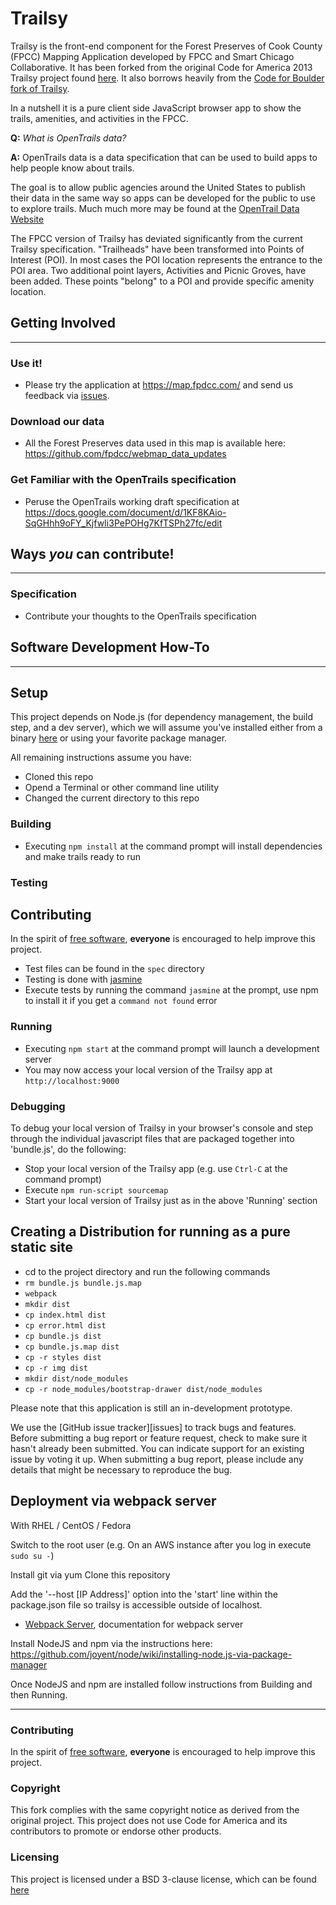 Trailsy
=======

Trailsy is the front-end component for the Forest Preserves of Cook County (FPCC) Mapping Application developed by FPCC and Smart Chicago Collaborative. It has been forked from the original Code for America 2013 Trailsy project found [here](https://github.com/codeforamerica/trailsy). It also borrows heavily from the [Code for Boulder fork of Trailsy](https://github.com/codeforboulder/trailsy).

In a nutshell it is a pure client side JavaScript browser app to show the trails, amenities, and activities in the FPCC.

**Q:** _What is OpenTrails data?_

**A:** OpenTrails data is a data specification that can be used to build apps to help people know about trails. 

The goal is to allow public agencies around the United States to publish their data in the same way so apps can be developed for the public to use to explore trails.
Much much more may be found at the [OpenTrail Data Website](http://www.opentraildata.org/)

The FPCC version of Trailsy has deviated significantly from the current Trailsy specification. "Trailheads" have been transformed into Points of Interest (POI). In most cases the POI location represents the entrance to the POI area. Two additional point layers, Activities and Picnic Groves, have been added. These points "belong" to a POI and provide specific amenity location.


## Getting Involved
---
### Use it!
* Please try the application at https://map.fpdcc.com/ and send us feedback via [issues](https://github.com/smartchicago/trailsy/issues).

### Download our data
* All the Forest Preserves data used in this map is available here: https://github.com/fpdcc/webmap_data_updates
 
### Get Familiar with the OpenTrails specification
* Peruse the OpenTrails working draft specification at https://docs.google.com/document/d/1KF8KAio-SqGHhh9oFY_KjfwIi3PePOHg7KfTSPh27fc/edit

## Ways *you* can contribute!
---
### Specification
* Contribute your thoughts to the OpenTrails specification

## Software Development How-To
---

## Setup
This project depends on Node.js (for dependency management, the build step, and a dev server), which we will assume 
you've installed either from a binary [here](https://nodejs.org/download/) or using your favorite package manager.

All remaining instructions assume you have:
* Cloned this repo
* Opend a Terminal or other command line utility
* Changed the current directory to this repo

### Building

* Executing `npm install` at the command prompt will install dependencies and make trails ready to run

### Testing

## Contributing
In the spirit of [free software][free-sw], **everyone** is encouraged to help
improve this project.
* Test files can be found in the `spec` directory
* Testing is done with [jasmine](http://jasmine.github.io/)
* Execute tests by running the command `jasmine` at the prompt, use npm to install it if you get a `command not found` error

### Running

* Executing `npm start` at the command prompt will launch a development server
* You may now access your local version of the Trailsy app at `http://localhost:9000`

### Debugging

To debug your local version of Trailsy in your browser's console and step through the individual javascript
files that are packaged together into 'bundle.js', do the following:

* Stop your local version of the Trailsy app (e.g. use `Ctrl-C` at the command prompt)
* Execute `npm run-script sourcemap`
* Start your local version of Trailsy just as in the above 'Running' section

## Creating a Distribution for running as a pure static site
* cd to the project directory and run the following commands
* `rm bundle.js bundle.js.map`
* `webpack`
* `mkdir dist`
* `cp index.html dist`
* `cp error.html dist`
* `cp bundle.js dist`
* `cp bundle.js.map dist`
* `cp -r styles dist`
* `cp -r img dist`
* `mkdir dist/node_modules`
* `cp -r node_modules/bootstrap-drawer dist/node_modules`

Please note that this application is still an in-development prototype.

We use the [GitHub issue tracker][issues] to track bugs and features. Before
submitting a bug report or feature request, check to make sure it hasn't
already been submitted. You can indicate support for an existing issue by
voting it up. When submitting a bug report, please include any details that might
be necessary to reproduce the bug.
## Deployment via webpack server

[webpacksite]:(http://webpack.github.io/docs/webpack-dev-server.html)
With RHEL / CentOS / Fedora

Switch to the root user
(e.g. On an AWS instance after you log in execute `sudo su -`)

Install git via yum
Clone this repository

Add the '--host [IP Address]' option into the 'start' line within the package.json file so trailsy is accessible
outside of localhost. 

* [Webpack Server][webpacksite], documentation for webpack server

Install NodeJS and npm via the instructions here:
https://github.com/joyent/node/wiki/installing-node.js-via-package-manager

Once NodeJS and npm are installed follow instructions from Building and then Running.

---
### Contributing
In the spirit of [free software][free-sw], **everyone** is encouraged to help
improve this project. 

[free-sw]: http://www.fsf.org/licensing/essays/free-sw.html

### Copyright
This fork complies with the same copyright notice as derived from the original project. 
This project does not use Code for America and its contributors to promote or endorse other products.

### Licensing
This project is licensed under a BSD 3-clause license, which can be found [here](./License.md)
